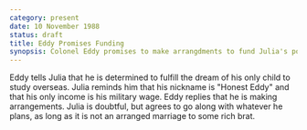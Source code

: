 ```yaml
---
category: present
date: 10 November 1988
status: draft
title: Eddy Promises Funding 
synopsis: Colonel Eddy promises to make arrangdments to fund Julia's post-grad. Julia hopes that the arrangements to not include an arranged marriage to another anak jendral.  
---
```



Eddy tells Julia that he is determined to fulfill
the dream of his only child to study overseas. Julia reminds him that
his nickname is "Honest Eddy" and that his only income is his military
wage. Eddy replies that he is making arrangements. Julia is doubtful,
but agrees to go along with whatever he plans, as long as it is not an
arranged marriage to some rich brat.
